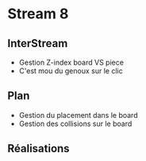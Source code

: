 # Stream 8

## InterStream
* Gestion Z-index board VS piece
* C'est mou du genoux sur le clic

## Plan
* Gestion du placement dans le board
* Gestion des collisions sur le board

## Réalisations
